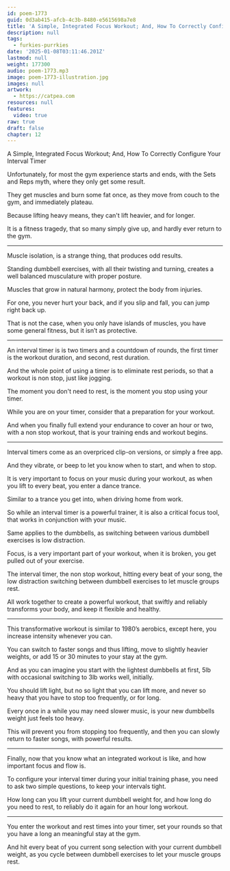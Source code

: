 ```yaml
---
id: poem-1773
guid: 0d3ab415-afcb-4c3b-8480-e5615698a7e8
title: 'A Simple, Integrated Focus Workout; And, How To Correctly Configure Your Interval Timer'
description: null
tags:
  - furkies-purrkies
date: '2025-01-08T03:11:46.201Z'
lastmod: null
weight: 177300
audio: poem-1773.mp3
image: poem-1773-illustration.jpg
images: null
artwork:
  - https://catpea.com
resources: null
features:
  video: true
raw: true
draft: false
chapter: 12
---
```


A Simple, Integrated Focus Workout; And, How To Correctly Configure Your Interval Timer

Unfortunately, for most the gym experience starts and ends,
with the Sets and Reps myth, where they only get some result.

They get muscles and burn some fat once,
as they move from couch to the gym, and immediately plateau.

Because lifting heavy means,
they can't lift heavier, and for longer.

It is a fitness tragedy, that so many simply give up,
and hardly ever return to the gym.

---

Muscle isolation, is a strange thing,
that produces odd results.

Standing dumbbell exercises, with all their twisting and turning,
creates a well balanced musculature with proper posture.

Muscles that grow in natural harmony,
protect the body from injuries.

For one, you never hurt your back,
and if you slip and fall, you can jump right back up.

That is not the case, when you only have islands of muscles,
you have some general fitness, but it isn’t as protective.

---

An interval timer is is two timers and a countdown of rounds,
the first timer is the workout duration, and second, rest duration.

And the whole point of using a timer is to eliminate rest periods,
so that a workout is non stop, just like jogging.

The moment you don't need to rest,
is the moment you stop using your timer.

While you are on your timer,
consider that a preparation for your workout.

And when you finally full extend your endurance to cover an hour or two,
with a non stop workout, that is your training ends and workout begins.

---

Interval timers come as an overpriced clip-on versions,
or simply a free app.

And they vibrate, or beep to let you know when to start,
and when to stop.

It is very important to focus on your music during your workout,
as when you lift to every beat, you enter a dance trance.

Similar to a trance you get into,
when driving home from work.

So while an interval timer is a powerful trainer,
it is also a critical focus tool, that works in conjunction with your music.

Same applies to the dumbbells,
as switching between various dumbbell exercises is low distraction.

Focus, is a very important part of your workout,
when it is broken, you get pulled out of your exercise.

The interval timer, the non stop workout, hitting every beat of your song,
the low distraction switching between dumbbell exercises to let muscle groups rest.

All work together to create a powerful workout,
that swiftly and reliably transforms your body, and keep it
flexible and healthy.

---

This transformative workout is similar to 1980’s aerobics,
except here, you increase intensity whenever you can.

You can switch to faster songs and thus lifting,
move to slightly heavier weights, or add 15 or 30 minutes to your stay at the gym.

And as you can imagine you start with the lightest dumbbells at first,
5lb with occasional switching to 3lb works well, initially.

You should lift light, but no so light that you can lift more,
and never so heavy that you have to stop too frequently, or for long.

Every once in a while you may need slower music,
is your new dumbbells weight just feels too heavy.

This will prevent you from stopping too frequently,
and then you can slowly return to faster songs, with powerful results.

---

Finally, now that you know what an integrated workout is like,
and how important focus and flow is.

To configure your interval timer during your initial training phase,
you need to ask two simple questions, to keep your intervals tight.

How long can you lift your current dumbbell weight for,
and how long do you need to rest, to reliably do it again for an hour long workout.

---

You enter the workout and rest times into your timer,
set your rounds so that you have a long an meaningful stay at the gym.

And hit every beat of you current song selection with your current dumbbell weight,
as you cycle between dumbbell exercises to let your muscle groups rest.
